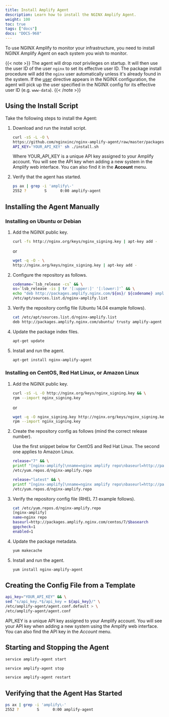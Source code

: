 ```yaml
---
title: Install Amplify Agent
description: Learn how to install the NGINX Amplify Agent.
weight: 100
toc: true
tags: ["docs"]
docs: "DOCS-968"
---
```


To use NGINX Amplify to monitor your infrastructure, you need to install NGINX Amplify Agent on each system you wish to monitor.

{{< note >}} The agent will drop *root* privileges on startup. It will then use the user ID of the user `nginx` to set its effective user ID. The package install procedure will add the `nginx` user automatically unless it's already found in the system. If the [user](http://nginx.org/en/docs/ngx_core_module.html#user) directive appears in the NGINX configuration, the agent will pick up the user specified in the NGINX config for its effective user ID (e.g. `www-data`). {{< /note >}} 

## Using the Install Script

Take the following steps to install the Agent:

1. Download and run the install script.

   ```bash
   curl -sS -L -O \
   https://github.com/nginxinc/nginx-amplify-agent/raw/master/packages/install.sh && \
   API_KEY='YOUR_API_KEY' sh ./install.sh
   ```

   Where YOUR_API_KEY is a unique API key assigned to your Amplify account. You will see the API key when adding a new system in the Amplify web interface. You can also find it in the **Account** menu.

2. Verify that the agent has started.

   ```bash
   ps ax | grep -i 'amplify\-'
   2552 ?        S      0:00 amplify-agent
   ```

## Installing the Agent Manually

### Installing on Ubuntu or Debian

1. Add the NGINX public key.

   ```bash
   curl -fs http://nginx.org/keys/nginx_signing.key | apt-key add -
   ```

   or

   ```bash
   wget -q -O - \
   http://nginx.org/keys/nginx_signing.key | apt-key add -
   ```

2. Configure the repository as follows.

    ```bash
    codename=`lsb_release -cs` && \
    os=`lsb_release -is | tr '[:upper:]' '[:lower:]'` && \
    echo "deb http://packages.amplify.nginx.com/${os}/ ${codename} amplify-agent" > \
    /etc/apt/sources.list.d/nginx-amplify.list
    ```

3. Verify the repository config file (Ubuntu 14.04 example follows).

    ```bash
    cat /etc/apt/sources.list.d/nginx-amplify.list
    deb http://packages.amplify.nginx.com/ubuntu/ trusty amplify-agent
    ```

4. Update the package index files.

    ```bash
    apt-get update
    ```

5. Install and run the agent.

    ```bash
    apt-get install nginx-amplify-agent
    ```

### Installing on CentOS, Red Hat Linux, or Amazon Linux

1. Add the NGINX public key.

    ```bash
    curl -sS -L -O http://nginx.org/keys/nginx_signing.key && \
    rpm --import nginx_signing.key
    ```

   or

    ```bash
    wget -q -O nginx_signing.key http://nginx.org/keys/nginx_signing.key && \
    rpm --import nginx_signing.key
    ```

2. Create the repository config as follows (mind the correct release number).

   Use the first snippet below for CentOS and Red Hat Linux. The second one applies to Amazon Linux.

    ```bash
    release="7" && \
    printf "[nginx-amplify]\nname=nginx amplify repo\nbaseurl=http://packages.amplify.nginx.com/centos/${release}/\$basearch\ngpgcheck=1\nenabled=1\n" > \
    /etc/yum.repos.d/nginx-amplify.repo
    ```

    ```bash
    release="latest" && \
    printf "[nginx-amplify]\nname=nginx amplify repo\nbaseurl=http://packages.amplify.nginx.com/amzn/${release}/\$basearch\ngpgcheck=1\nenabled=1\n" > \
    /etc/yum.repos.d/nginx-amplify.repo
    ```

3. Verify the repository config file (RHEL 7.1 example follows).

    ```bash
    cat /etc/yum.repos.d/nginx-amplify.repo
    [nginx-amplify]
    name=nginx repo
    baseurl=http://packages.amplify.nginx.com/centos/7/$basearch
    gpgcheck=1
    enabled=1
    ```

4. Update the package metadata.

    ```bash
    yum makecache
    ```

5. Install and run the agent.

    ```bash
    yum install nginx-amplify-agent
    ```

## Creating the Config File from a Template

```bash
api_key="YOUR_API_KEY" && \
sed "s/api_key.*$/api_key = ${api_key}/" \
/etc/amplify-agent/agent.conf.default > \
/etc/amplify-agent/agent.conf
```

API_KEY is a unique API key assigned to your Amplify account. You will see your API key when adding a new system using the Amplify web interface. You can also find the API key in the *Account* menu.

## Starting and Stopping the Agent

```bash
service amplify-agent start
```

```bash
service amplify-agent stop
```

```bash
service amplify-agent restart
```

## Verifying that the Agent Has Started

```bash
ps ax | grep -i 'amplify\-'
2552 ?        S      0:00 amplify-agent
```
